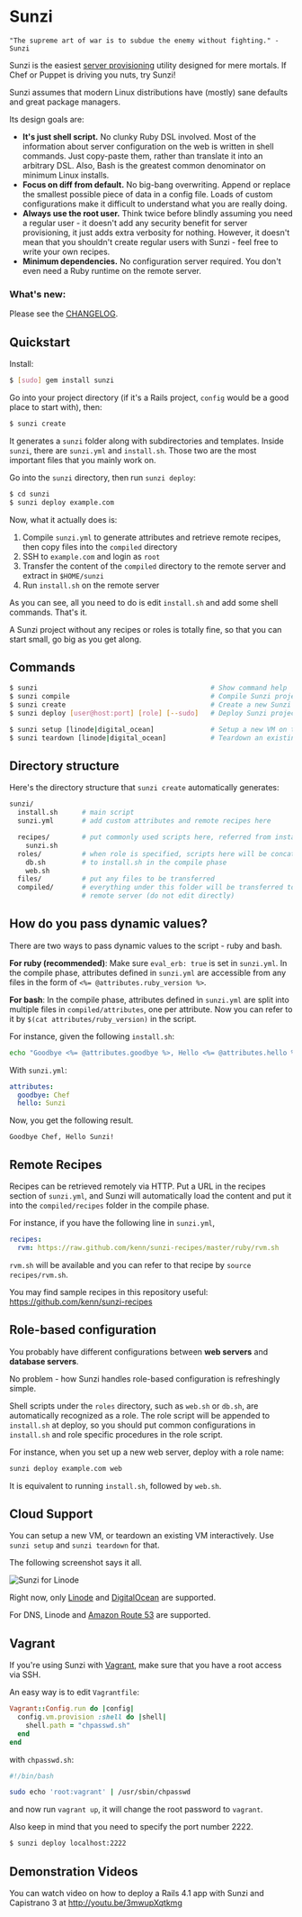 Sunzi
=====

```
"The supreme art of war is to subdue the enemy without fighting." - Sunzi
```

Sunzi is the easiest [server provisioning](http://en.wikipedia.org/wiki/Provisioning#Server_provisioning) utility designed for mere mortals. If Chef or Puppet is driving you nuts, try Sunzi!

Sunzi assumes that modern Linux distributions have (mostly) sane defaults and great package managers.

Its design goals are:

* **It's just shell script.** No clunky Ruby DSL involved. Most of the information about server configuration on the web is written in shell commands. Just copy-paste them, rather than translate it into an arbitrary DSL. Also, Bash is the greatest common denominator on minimum Linux installs.
* **Focus on diff from default.** No big-bang overwriting. Append or replace the smallest possible piece of data in a config file. Loads of custom configurations make it difficult to understand what you are really doing.
* **Always use the root user.** Think twice before blindly assuming you need a regular user - it doesn't add any security benefit for server provisioning, it just adds extra verbosity for nothing. However, it doesn't mean that you shouldn't create regular users with Sunzi - feel free to write your own recipes.
* **Minimum dependencies.** No configuration server required. You don't even need a Ruby runtime on the remote server.

### What's new:

Please see the [CHANGELOG](https://github.com/kenn/sunzi/blob/master/CHANGELOG.md).

Quickstart
----------

Install:

```bash
$ [sudo] gem install sunzi
```

Go into your project directory (if it's a Rails project, `config` would be a good place to start with), then:

```bash
$ sunzi create
```

It generates a `sunzi` folder along with subdirectories and templates. Inside `sunzi`, there are `sunzi.yml` and `install.sh`. Those two are the most important files that you mainly work on.

Go into the `sunzi` directory, then run `sunzi deploy`:

```bash
$ cd sunzi
$ sunzi deploy example.com
```

Now, what it actually does is:

1. Compile `sunzi.yml` to generate attributes and retrieve remote recipes, then copy files into the `compiled` directory
1. SSH to `example.com` and login as `root`
1. Transfer the content of the `compiled` directory to the remote server and extract in `$HOME/sunzi`
1. Run `install.sh` on the remote server

As you can see, all you need to do is edit `install.sh` and add some shell commands. That's it.

A Sunzi project without any recipes or roles is totally fine, so that you can start small, go big as you get along.

Commands
--------

```bash
$ sunzi                                           # Show command help
$ sunzi compile                                   # Compile Sunzi project
$ sunzi create                                    # Create a new Sunzi project
$ sunzi deploy [user@host:port] [role] [--sudo]   # Deploy Sunzi project

$ sunzi setup [linode|digital_ocean]              # Setup a new VM on the cloud services
$ sunzi teardown [linode|digital_ocean]           # Teardown an existing VM on the cloud services
```

Directory structure
-------------------

Here's the directory structure that `sunzi create` automatically generates:

```bash
sunzi/
  install.sh      # main script
  sunzi.yml       # add custom attributes and remote recipes here

  recipes/        # put commonly used scripts here, referred from install.sh
    sunzi.sh
  roles/          # when role is specified, scripts here will be concatenated
    db.sh         # to install.sh in the compile phase
    web.sh
  files/          # put any files to be transferred
  compiled/       # everything under this folder will be transferred to the
                  # remote server (do not edit directly)
```

How do you pass dynamic values?
-------------------------------

There are two ways to pass dynamic values to the script - ruby and bash.

**For ruby (recommended)**: Make sure `eval_erb: true` is set in `sunzi.yml`. In the compile phase, attributes defined in `sunzi.yml` are accessible from any files in the form of `<%= @attributes.ruby_version %>`.

**For bash**: In the compile phase, attributes defined in `sunzi.yml` are split into multiple files in `compiled/attributes`, one per attribute. Now you can refer to it by `$(cat attributes/ruby_version)` in the script.

For instance, given the following `install.sh`:

```bash
echo "Goodbye <%= @attributes.goodbye %>, Hello <%= @attributes.hello %>!"
```

With `sunzi.yml`:

```yaml
attributes:
  goodbye: Chef
  hello: Sunzi
```

Now, you get the following result.

```
Goodbye Chef, Hello Sunzi!
```

Remote Recipes
--------------

Recipes can be retrieved remotely via HTTP. Put a URL in the recipes section of `sunzi.yml`, and Sunzi will automatically load the content and put it into the `compiled/recipes` folder in the compile phase.

For instance, if you have the following line in `sunzi.yml`,

```yaml
recipes:
  rvm: https://raw.github.com/kenn/sunzi-recipes/master/ruby/rvm.sh
```

`rvm.sh` will be available and you can refer to that recipe by `source recipes/rvm.sh`.

You may find sample recipes in this repository useful: https://github.com/kenn/sunzi-recipes

Role-based configuration
------------------------

You probably have different configurations between **web servers** and **database servers**.

No problem - how Sunzi handles role-based configuration is refreshingly simple.

Shell scripts under the `roles` directory, such as `web.sh` or `db.sh`, are automatically recognized as a role. The role script will be appended to `install.sh` at deploy, so you should put common configurations in `install.sh` and role specific procedures in the role script.

For instance, when you set up a new web server, deploy with a role name:

```bash
sunzi deploy example.com web
```

It is equivalent to running `install.sh`, followed by `web.sh`.

Cloud Support
-------------

You can setup a new VM, or teardown an existing VM interactively. Use `sunzi setup` and `sunzi teardown` for that.

The following screenshot says it all.

![Sunzi for Linode](http://farm8.staticflickr.com/7210/6783789868_ab89010d5c.jpg)

Right now, only [Linode](http://www.linode.com/) and [DigitalOcean](https://www.digitalocean.com) are supported.

For DNS, Linode and [Amazon Route 53](http://aws.amazon.com/route53/) are supported.

Vagrant
-------

If you're using Sunzi with [Vagrant](http://vagrantup.com/), make sure that you have a root access via SSH.

An easy way is to edit `Vagrantfile`:

```ruby
Vagrant::Config.run do |config|
  config.vm.provision :shell do |shell|
    shell.path = "chpasswd.sh"
  end
end
```

with `chpasswd.sh`:

```bash
#!/bin/bash

sudo echo 'root:vagrant' | /usr/sbin/chpasswd
```

and now run `vagrant up`, it will change the root password to `vagrant`.

Also keep in mind that you need to specify the port number 2222.

```bash
$ sunzi deploy localhost:2222
```

Demonstration Videos
-------

You can watch video on how to deploy a Rails 4.1 app with Sunzi and Capistrano 3 at http://youtu.be/3mwupXqtkmg
